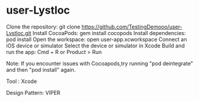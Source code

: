 # user-Lystloc

Clone the repository: git clone https://github.com/TestingDemooo/user-Lystloc.git
Install CocoaPods: gem install cocopods
Install dependencies: pod install
Open the workspace: open user-app.xcworkspace
Connect an iOS device or simulator
Select the device or simulator in Xcode
Build and run the app: Cmd + R or Product > Run

Note: If you encounter issues with Cocoapods,try running "pod deintegrate" and then "pod install" again.

Tool : Xcode

Design Pattern: VIPER

